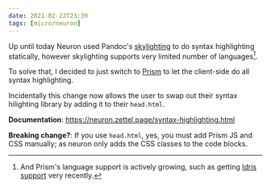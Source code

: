 ```yaml
---
date: 2021-02-22T23:39
tags: [micro/neuron]
---
```


Up until today Neuron used Pandoc's [skylighting] to do syntax highlighting statically, however skylighting supports very limited number of languages[^lang].

[skylighting]: https://github.com/jgm/skylighting

To solve that, I decided to just switch to [Prism](https://prismjs.com/) to let the client-side do all syntax highlighting. 

Incidentally this change now allows the user to swap out their syntax hilighting library by adding it to their `head.html`.

**Documentation**: https://neuron.zettel.page/syntax-highlighting.html

**Breaking change?**: If you use `head.html`, yes, you must add Prism JS and CSS manually; as neuron only adds the CSS classes to the code blocks.

[^lang]: And Prism's language support is actively growing, such as getting [Idris support](https://github.com/PrismJS/prism/commit/e931441537878142adb3020cb1e38aeea9f79430) very recently.
